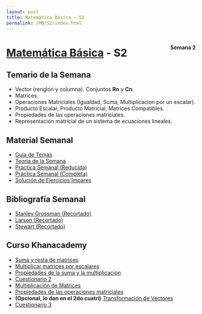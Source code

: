 ```yaml
---
layout: post
title: Matemática Básica - S2
permalink: /MB/S2/index.html
---
```


<div align='right' style='float:right'>
<h4>Semana 2</h4>
</div>
<h1 class="post-title p-name" itemprop="name headline"><a href="/MB">Matemática Básica</a> - S2</h1>

## Temario de la Semana
- Vector (renglón y columna). Conjuntos **Rn** y **Cn**.
- Matrices.
- Operaciones Matriciales (Igualdad, Suma, Multiplicacion por un escalar).
- Producto Escalar, Producto Matricial, Matrices Compatibles.
- Propiedades de las operaciones matriciales.
- Representación matricial de un sistema de ecuaciones lineales.

## Material Semanal
  - [Guía de Temas](/archivos/MB/S2/Temas)
  - [Teoría de la Semana](https://drive.google.com/file/d/1mb3W3NbrGiwjQ-GAfVdpUMzhrjc5QR22/view)
  - [Práctica Semanal (Reducida)](https://drive.google.com/file/d/1vkKnw3ZgPR0k3JBzANAJRVA8nE5zJU7M/view)
  - [Práctica Semanal (Completa)](https://drive.google.com/file/d/1VOWRYZ5YBMjdX_-6y84nJ-JvT-IYCGfO/view)
  - [Solución de Ejercicios Impares](/archivos/MB/S2/Soluciones)

## Bibliografía Semanal
  - [Stanley Grossman (Recortado)](/archivos/MB/S2/Grossman)
  - [Larson (Recortado)](/archivos/MB/S2/Larson)
  - [Stewart (Recortado)](/archivos/MB/S2/Stewart)

## Curso Khanacademy
  - [Suma y resta de matrices](https://es.khanacademy.org/math/precalculus/x9e81a4f98389efdf:matrices/x9e81a4f98389efdf:adding-and-subtracting-matrices/v/matrix-addition-and-subtraction-1)
  - [Multiplicar matrices por escalares](https://es.khanacademy.org/math/precalculus/x9e81a4f98389efdf:matrices/x9e81a4f98389efdf:multiplying-matrices-by-scalars/v/scalar-multiplication)
  - [Propiedades de la suma y la multiplicacion](https://es.khanacademy.org/math/precalculus/x9e81a4f98389efdf:matrices/x9e81a4f98389efdf:properties-of-matrix-addition-and-scalar-multiplication/a/intro-to-zero-matrices)
  - [Cuestionario 2](https://es.khanacademy.org/math/precalculus/x9e81a4f98389efdf:matrices/quiz/x9e81a4f98389efdf:matrices-quiz-2?modal=1)
  - [Multiplicación de Matrices](https://es.khanacademy.org/math/precalculus/x9e81a4f98389efdf:matrices/x9e81a4f98389efdf:multiplying-matrices-by-matrices/v/matrix-multiplication-intro)
  - [Propiedades de las operaciones matriciales](https://es.khanacademy.org/math/precalculus/x9e81a4f98389efdf:matrices/x9e81a4f98389efdf:properties-of-matrix-multiplication/v/defined-and-undefined-matrix-operations)
  - **(Opcional, lo dan en el 2do cuatri)** [Transformación de Vectores](https://es.khanacademy.org/math/precalculus/x9e81a4f98389efdf:matrices/x9e81a4f98389efdf:matrices-as-transformations/v/transforming-position-vector)
  - [Cuestionario 3](https://es.khanacademy.org/math/precalculus/x9e81a4f98389efdf:matrices/quiz/x9e81a4f98389efdf:matrices-quiz-3?modal=1)

